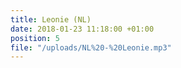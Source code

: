 ```yaml
---
title: Leonie (NL)
date: 2018-01-23 11:18:00 +01:00
position: 5
file: "/uploads/NL%20-%20Leonie.mp3"
---
```


